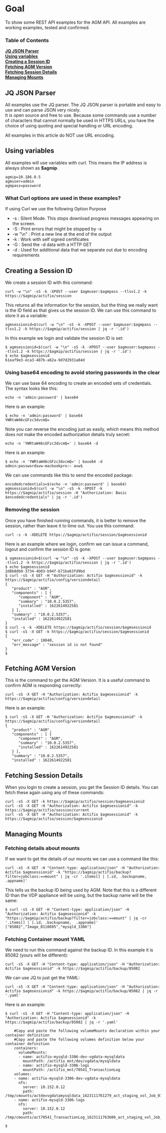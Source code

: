 # Goal

To show some REST API examples for the AGM API.   All examples are working examples, tested and confirmed.

### Table of Contents
**[JQ JSON Parser](#jq-json-parser)**<br>
**[Using variables](#using-variables)**<br>
**[Creating a Session ID](#creating-a-session-id)**<br>
**[Fetching AGM Version](#fetching-agm-version)**<br>
**[Fetching Session Details](#fetching-session-details)**<br>
**[Managing Mounts](#managing-mounts)**<br>

## JQ JSON Parser
All examples use the JQ parser.
The JQ JSON parser is portable and easy to use and can parse JSON very nicely.  
It is open source and free to use. 
Because some commands use a number of characters that cannot normally be used in HTTPS URLs, you have the choice of using quoting and special handling or URL encoding.

All examples in this article do NOT use URL encoding.

## Using variables

All examples will use variables with curl.   This means the IP address is always shown as **$agmip**.   
```
agmip=10.186.0.5
agmuser=admin
agmpass=password

```
### What Curl options are used in these examples?
If using Curl we use the following
Option  Purpose
* -s  : Silent Mode. This stops download progress messages appearing on the screen.
* -S  : Print errors that might be stopped by -s
* -w "\n" :   Print a new line at the end of the output
* -k : Work with self signed certificates
* -G  : Send the -d data with a HTTP GET
* -d  :  Used for additional data that we separate out due to encoding requirements



## Creating a Session ID

We create a session ID with this command:

```
curl -w "\n" -sS -k -XPOST --user $agmuser:$agmpass --tlsv1.2 -k https://$agmip/actifio/session
```
This returns all the information for the session, but the thing we really want is the ID field as that gives us the session ID.   We can use this command to store it as a variable:
```
agmsessionid=$(curl -w "\n" -sS -k -XPOST --user $agmuser:$agmpass --tlsv1.2 -k https://$agmip/actifio/session | jq -r '.id')
```
In this example we login and validate the session ID is set:
```
$ agmsessionid=$(curl -w "\n" -sS -k -XPOST --user $agmuser:$agmpass --tlsv1.2 -k https://$agmip/actifio/session | jq -r '.id')
$ echo $agmsessionid
61eaf9e3-eca3-487b-a62a-9d7d2931a84d
```

### Using base64 encoding to avoid storing passwords in the clear

We can use base 64 encoding to create an encoded sets of credentials.   The syntax looks like this:
```
echo -n 'admin:password' | base64               
```
Here is an example:
```
$ echo -n 'admin:password' | base64
YWRtaW46cGFzc3dvcmQ=
```
Note you can reverse the encoding just as easily, which means this method does not make the encoded authorization details truly secret:
```
echo -n 'YWRtaW46cGFzc3dvcmQ=' | base64 -d      
```
Here is an example:
```
$ echo -n 'YWRtaW46cGFzc3dvcmQ=' | base64 -d
admin:passwordavw-macbookpro:~ avw$
```
We can use commands like this to send the encoded package:
```
encodedcredentials=$(echo -n 'admin:password' | base64)
agmsessionid=$(curl -w "\n" -sS -k -XPOST -k https://$agmip/actifio/session -H "Authorization: Basic $encodedcredentials" | jq -r '.id')
```
### Removing the session

Once you have finished running commands, it is better to remove the session, rather than leave it to time out.   You use this command:
```
curl -s -k -XDELETE https://$agmip/actifio/session/$agmsessionid
```
Here is an example where we login, confirm we can issue a command, logout and confirm the session ID is gone:
```
$ agmsessionid=$(curl -w "\n" -sS -k -XPOST --user $agmuser:$agmpass --tlsv1.2 -k https://$agmip/actifio/session | jq -r '.id')
$ echo $agmsessionid
2d8b8db9-3734-4b03-b94f-b71ba63fd9bd
$ curl -sS -X GET -H "Authorization: Actifio $agmsessionid" -k https://$agmip/actifio/config/versiondetail
{
   "product" : "AGM",
   "components" : [ {
      "component" : "AGM",
      "summary" : "10.0.2.5357",
      "installed" : 1622614922581
   } ],
   "summary" : "10.0.2.5357",
   "installed" : 1622614922581
}
$ curl -s -k -XDELETE https://$agmip/actifio/session/$agmsessionid
$ curl -sS -X GET -k https://$agmip/actifio/session/$agmsessionid
{
   "err_code" : 10040,
   "err_message" : "session id is not found"
}
$
```

## Fetching AGM Version

This is the command to get the AGM Version.  It is a useful command to confirm AGM is responding correctly:
```
curl -sS -X GET -H "Authorization: Actifio $agmsessionid" -k https://$agmip/actifio/config/versiondetail
```
Here is an example:

```
$ curl -sS -X GET -H "Authorization: Actifio $agmsessionid" -k https://$agmip/actifio/config/versiondetail
{
   "product" : "AGM",
   "components" : [ {
      "component" : "AGM",
      "summary" : "10.0.2.5357",
      "installed" : 1622614922581
   } ],
   "summary" : "10.0.2.5357",
   "installed" : 1622614922581
```
## Fetching Session Details

When you login to create a session, you get the Session ID details.    You can fetch these again using any of these commands:
```
curl -sS -X GET -k https://$agmip/actifio/session/$agmsessionid
curl -sS -X GET -H "Authorization: Actifio $agmsessionid" -k https://$agmip/actifio/session/current
curl -sS -X GET -H "Authorization: Actifio $agmsessionid" -k https://$agmip/actifio/session/$agmsessionid
```

## Managing Mounts

### Fetching details about mounts

If we want to get the details of our mounts we can use a command like this:
```
curl -sS -X GET -H "Content-type: application/json" -H "Authorization: Actifio $agmsessionid" -k "https://$agmip/actifio/backup?filter=jobclass:==mount" | jq -cr '.items[] | [.id, .backupname,  .appname]'
```

This tells us the backup ID being used by AGM.  Note that this is a different ID than the VDP appliance will be using, but the backup name will be the same:
```
$ curl -sS -X GET -H "Content-type: application/json" -H "Authorization: Actifio $agmsessionid" -k "https://$agmip/actifio/backup?filter=jobclass:==mount" | jq -cr '.items[] | [.id, .backupname,  .appname]'
["85082","Image_0110695","mysqld_3306"]
```

### Fetching Container mount YAML

We need to run this command against the backup ID.  In this example it is 85082 (yours will be different):
```
curl -sS -X GET -H "Content-type: application/json" -H "Authorization: Actifio $agmsessionid" -k https://$agmip/actifio/backup/85082
```
We can use JQ to just get the YAML:
```
curl -sS -X GET -H "Content-type: application/json" -H "Authorization: Actifio $agmsessionid" -k https://$agmip/actifio/backup/85082 | jq -r '.yaml'
```
Here is an example:
```
$ curl -sS -X GET -H "Content-type: application/json" -H "Authorization: Actifio $agmsessionid" -k https://$agmip/actifio/backup/85082 | jq -r '.yaml'

    #Copy and paste the following volumeMounts declaration within your container definition
    #Copy and paste the following volumes definition below your container definition
    containers:
      volumeMounts:
      - name: actifio-mysqld-3306-dev-vgdata-mysqldata
        mountPath: /actifio_mnt/dev/vgdata/mysqldata
      - name: actifio-mysqld-3306-logs
        mountPath: /actifio_mnt/70541_TransactionLog
    volumes:
    - name: actifio-mysqld-3306-dev-vgdata-mysqldata
      nfs:
        server: 10.152.0.12
        path: /tmp/cmounts/actdevvgdatamysqldata_1623111761279_act_staging_vol_Job_0110695
    - name: actifio-mysqld-3306-logs
      nfs:
        server: 10.152.0.12
        path: /tmp/cmounts/act70541_TransactionLog_1623111763606_act_staging_vol_Job_0110695

$
```

